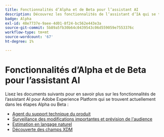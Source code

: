 ```yaml
---
title: Fonctionnalités d’Alpha et de Beta pour l’assistant AI
description: Découvrez les fonctionnalités de l’assistant d’IA qui se trouvent actuellement aux étapes Alpha ou Beta.
badge: Alpha
exl-id: 48e7737e-9aee-4d01-8f24-bc562e443e3a
source-git-commit: 5b89a5fb30b64c0439543c06d559059e7553376c
workflow-type: tm+mt
source-wordcount: '67'
ht-degree: 1%

---
```


# Fonctionnalités d’Alpha et de Beta pour l’assistant AI

Lisez les documents suivants pour en savoir plus sur les fonctionnalités de l’assistant AI pour Adobe Experience Platform qui se trouvent actuellement dans les étapes Alpha ou Beta :

* [Agent du support technique du produit](./customer-support.md)
* [Surveillance des modifications importantes et prévision de l&#39;audience](./audience-forecasting.md)
* [Estimation en langage naturel](./natural-language.md)
* [Découverte des champs XDM](./xdm-field-discovery.md)